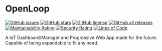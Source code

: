# OpenLoop

[![GitHub issues](https://img.shields.io/github/issues/CycloneBiz/OpenLoop?style=for-the-badge)](https://github.com/CycloneBiz/OpenLoop/issues) [![GitHub stars](https://img.shields.io/github/stars/CycloneBiz/OpenLoop?style=for-the-badge)](https://github.com/CycloneBiz/OpenLoop/stargazers) [![GitHub license](https://img.shields.io/github/license/CycloneBiz/OpenLoop?style=for-the-badge)](LICENSE/) [![GitHub all releases](https://img.shields.io/github/downloads/CycloneBiz/OpenLoop/total?style=for-the-badge)](https://github.com/CycloneBiz/OpenLoop/releases)   
[![Maintainability Rating](https://sonarcloud.io/api/project_badges/measure?project=CycloneBiz_OpenLoop&metric=sqale_rating)](https://sonarcloud.io/summary/new_code?id=CycloneBiz_OpenLoop) [![Security Rating](https://sonarcloud.io/api/project_badges/measure?project=CycloneBiz_OpenLoop&metric=security_rating)](https://sonarcloud.io/summary/new_code?id=CycloneBiz_OpenLoop) [![Lines of Code](https://sonarcloud.io/api/project_badges/measure?project=CycloneBiz_OpenLoop&metric=ncloc)](https://sonarcloud.io/summary/new_code?id=CycloneBiz_OpenLoop)


A IoT Dashboard/Manager and Progressive Web App made for the future. Capable of being expandable to fit any need.
